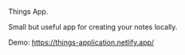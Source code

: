 Things App.

Small but useful app for creating your notes locally. 

Demo: https://things-application.netlify.app/
